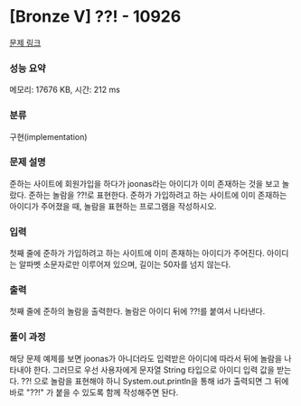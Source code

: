 # [Bronze V] ??! - 10926 

[문제 링크](https://www.acmicpc.net/problem/10926) 

### 성능 요약

메모리: 17676 KB, 시간: 212 ms

### 분류

구현(implementation)

### 문제 설명

<p>준하는 사이트에 회원가입을 하다가 joonas라는 아이디가 이미 존재하는 것을 보고 놀랐다. 준하는 놀람을 ??!로 표현한다. 준하가 가입하려고 하는 사이트에 이미 존재하는 아이디가 주어졌을 때, 놀람을 표현하는 프로그램을 작성하시오.</p>

### 입력 

 <p>첫째 줄에 준하가 가입하려고 하는 사이트에 이미 존재하는 아이디가 주어진다. 아이디는 알파벳 소문자로만 이루어져 있으며, 길이는 50자를 넘지 않는다.</p>

### 출력 

 <p>첫째 줄에 준하의 놀람을 출력한다. 놀람은 아이디 뒤에 ??!를 붙여서 나타낸다.</p>
 
### 풀이 과정

 <p> 해당 문제 예제를 보면 joonas가 아니더라도 입력받은 아이디에 따라서 뒤에 놀람을 나타내야 한다. 그러므로 우선 사용자에게 문자열 String 타입으로 아이디 입력 값을 받는다. ??! 으로 놀람을 표현해야 하니 System.out.println을 통해 id가 출력되면 그 뒤에 바로 "??!" 가 붙을 수 있도록 함께 작성해주면 돤다. </p>

